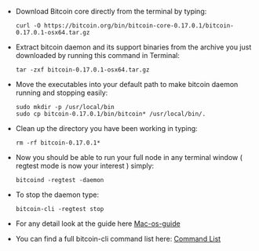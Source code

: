- Download Bitcoin core directly from the terminal by typing:

  ```
  curl -O https://bitcoin.org/bin/bitcoin-core-0.17.0.1/bitcoin-0.17.0.1-osx64.tar.gz
  ```

- Extract bitcoin daemon and its support binaries from the archive you just downloaded by running this command in Terminal:

  ```
  tar -zxf bitcoin-0.17.0.1-osx64.tar.gz
  ```

- Move the executables into your default path to make bitcoin daemon running and stopping easily:

  ```
  sudo mkdir -p /usr/local/bin
  sudo cp bitcoin-0.17.0.1/bin/bitcoin* /usr/local/bin/.
  ```

- Clean up the directory you have been working in typing:

  ```
  rm -rf bitcoin-0.17.0.1*
  ```

- Now you should be able to run your full node in any terminal window ( regtest mode is now your interest ) simply:

  ```
  bitcoind -regtest -daemon
  ```

- To stop the daemon type:

  ```
  bitcoin-cli -regtest stop
  ```

- For any detail look at the guide here [Mac-os-guide](https://bitcoin.org/en/full-node#mac-os-x-instructions)

- You can find a full bitcoin-cli command list here: [Command List](https://en.bitcoin.it/wiki/Original_Bitcoin_client/API_calls_list)

